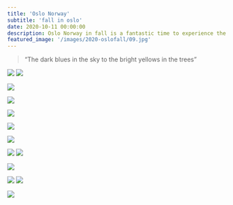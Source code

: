 ```yaml
---
title: 'Oslo Norway'
subtitle: 'fall in oslo'
date: 2020-10-11 00:00:00
description: Oslo Norway in fall is a fantastic time to experience the dark blues in the sky and bright yellows in the trees.
featured_image: '/images/2020-oslofall/09.jpg'
---
```


> “The dark blues in the sky to the bright yellows in the trees”

<div class="gallery" data-columns="2">
	<img src="/images/2020-oslofall/01.jpg">
	<img src="/images/2020-oslofall/02.jpg">
</div>


![](/images/2020-oslofall/03.jpg)  

![](/images/2020-oslofall/04.jpg)  

![](/images/2020-oslofall/05.jpg)  

![](/images/2020-oslofall/06.jpg) 

![](/images/2020-oslofall/07.jpg)  

<div class="gallery" data-columns="2">
	<img src="/images/2020-oslofall/08.jpg">
	<img src="/images/2020-oslofall/09.jpg">
</div>

![](/images/2020-oslofall/13.jpg)  

<div class="gallery" data-columns="2">
	<img src="/images/2020-oslofall/11.jpg">
	<img src="/images/2020-oslofall/10.jpg">
</div>

![](/images/2020-oslofall/14.jpg)  